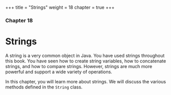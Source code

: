 +++
title = "Strings"
weight = 18
chapter = true
+++

### Chapter 18
# Strings

A string is a very common object in Java. You have used strings throughout
this book. You have seen how to create string variables, how to concatenate
strings, and how to compare strings. However, strings are much more powerful
and support a wide variety of operations. 

In this chapter, you will learn more about strings. We will discuss the various
methods defined in the `String` class. 